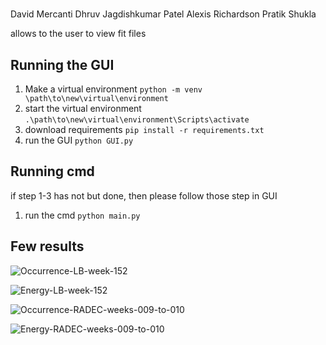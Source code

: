# <astronomy>
David Mercanti
Dhruv Jagdishkumar Patel
Alexis Richardson
Pratik Shukla
 
allows to the user to view fit files

## Running the GUI
1. Make a virtual environment
    `python -m venv \path\to\new\virtual\environment`
2. start the virtual environment
        `.\path\to\new\virtual\environment\Scripts\activate`
3. download requirements
    `pip install -r requirements.txt`
4. run the GUI
    `python GUI.py`
## Running cmd
if step 1-3 has not but done, then please follow those step in GUI
1. run the cmd
    `python main.py`
      
## Few results   
 ![Occurrence-LB-week-152](https://user-images.githubusercontent.com/34422998/161398673-18739a9e-5ca2-4d9e-91e5-ab7df79a6ec9.jpg)
  
 ![Energy-LB-week-152](https://user-images.githubusercontent.com/34422998/161398693-0f5a21f5-3b11-4b3b-8d97-bb0ae9b3304a.jpg)  
 
 ![Occurrence-RADEC-weeks-009-to-010](https://user-images.githubusercontent.com/34422998/161398709-59fa1820-2a90-4e61-a060-4ebe684fa5b2.jpg)  
 
 ![Energy-RADEC-weeks-009-to-010](https://user-images.githubusercontent.com/34422998/161398747-e0dec1fa-453f-4b78-98af-d49003149fb5.jpg)
